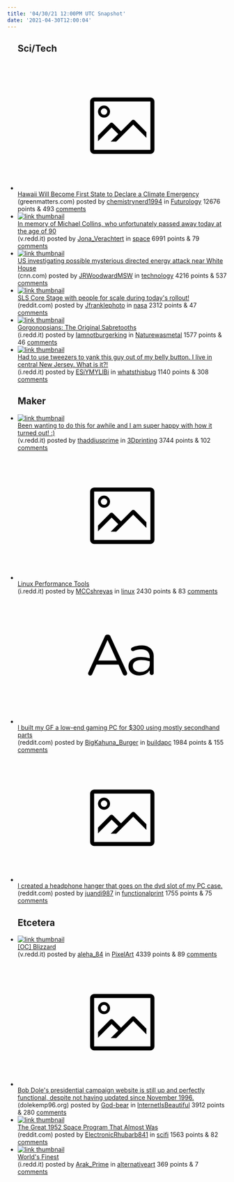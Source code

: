 ```yaml
---
title: '04/30/21 12:00PM UTC Snapshot'
date: '2021-04-30T12:00:04'
---
```

<ul>
<h2>Sci/Tech</h2>

<li><a href='https://www.greenmatters.com/p/hawaii-climate-emergency'><svg version='1.1' viewBox='-34 -14 104 64' preserveAspectRatio='xMidYMid meet' xmlns='http://www.w3.org/2000/svg' xmlns:xlink='http://www.w3.org/1999/xlink'>
    <title>link thumbnail</title>
    <path d='M32,4H4A2,2,0,0,0,2,6V30a2,2,0,0,0,2,2H32a2,2,0,0,0,2-2V6A2,2,0,0,0,32,4ZM4,30V6H32V30Z'></path>
    <path d='M8.92,14a3,3,0,1,0-3-3A3,3,0,0,0,8.92,14Zm0-4.6A1.6,1.6,0,1,1,7.33,11,1.6,1.6,0,0,1,8.92,9.41Z'></path>
    <path d='M22.78,15.37l-5.4,5.4-4-4a1,1,0,0,0-1.41,0L5.92,22.9v2.83l6.79-6.79L16,22.18l-3.75,3.75H15l8.45-8.45L30,24V21.18l-5.81-5.81A1,1,0,0,0,22.78,15.37Z'></path>
    </svg></a><div><div class='linkTitle'><a href='https://www.greenmatters.com/p/hawaii-climate-emergency'>Hawaii Will Become First State to Declare a Climate Emergency</a></div>(greenmatters.com) posted by <a href='https://www.reddit.com/user/chemistrynerd1994'>chemistrynerd1994</a> in <a href='https://www.reddit.com/r/Futurology'>Futurology</a> 12676 points & 493 <a href='https://www.reddit.com/r/Futurology/comments/n1ksg9/hawaii_will_become_first_state_to_declare_a/'>comments</a></div></li>

<li><a href='https://v.redd.it/hvvo1nnmd6w61'><img src='https://b.thumbs.redditmedia.com/FvWP0OObnIvL2QbXV9CGUZzzMIYv8iZnc5wM8ji-oGE.jpg' alt='link thumbnail'></a><div><div class='linkTitle'><a href='https://v.redd.it/hvvo1nnmd6w61'>In memory of Michael Collins, who unfortunately passed away today at the age of 90</a></div>(v.redd.it) posted by <a href='https://www.reddit.com/user/Jona_Verachtert'>Jona_Verachtert</a> in <a href='https://www.reddit.com/r/space'>space</a> 6991 points & 79 <a href='https://www.reddit.com/r/space/comments/n1dwjn/in_memory_of_michael_collins_who_unfortunately/'>comments</a></div></li>

<li><a href='https://www.cnn.com/2021/04/29/politics/us-investigating-mysterious-directed-energy-attack-white-house/index.html'><img src='https://b.thumbs.redditmedia.com/C4PPpcnCknaXCVQjMlcaMMPo0zh3ygzeD5l1ehEkDYA.jpg' alt='link thumbnail'></a><div><div class='linkTitle'><a href='https://www.cnn.com/2021/04/29/politics/us-investigating-mysterious-directed-energy-attack-white-house/index.html'>US investigating possible mysterious directed energy attack near White House</a></div>(cnn.com) posted by <a href='https://www.reddit.com/user/JRWoodwardMSW'>JRWoodwardMSW</a> in <a href='https://www.reddit.com/r/technology'>technology</a> 4216 points & 537 <a href='https://www.reddit.com/r/technology/comments/n15znr/us_investigating_possible_mysterious_directed/'>comments</a></div></li>

<li><a href='https://www.reddit.com/gallery/n1bcap'><img src='https://b.thumbs.redditmedia.com/s9RmhV-QUDkdW4KA6c46EkETpOXORfhlUClsrbj9-hc.jpg' alt='link thumbnail'></a><div><div class='linkTitle'><a href='https://www.reddit.com/gallery/n1bcap'>SLS Core Stage with people for scale during today's rollout!</a></div>(reddit.com) posted by <a href='https://www.reddit.com/user/Jfranklephoto'>Jfranklephoto</a> in <a href='https://www.reddit.com/r/nasa'>nasa</a> 2312 points & 47 <a href='https://www.reddit.com/r/nasa/comments/n1bcap/sls_core_stage_with_people_for_scale_during/'>comments</a></div></li>

<li><a href='https://i.redd.it/d4o43t7c94w61.jpg'><img src='https://b.thumbs.redditmedia.com/waMm4glDKbSwKo4c6DA3O56hBkrZPXpI7QJCpMoSv9I.jpg' alt='link thumbnail'></a><div><div class='linkTitle'><a href='https://i.redd.it/d4o43t7c94w61.jpg'>Gorgonopsians: The Original Sabretooths</a></div>(i.redd.it) posted by <a href='https://www.reddit.com/user/Iamnotburgerking'>Iamnotburgerking</a> in <a href='https://www.reddit.com/r/Naturewasmetal'>Naturewasmetal</a> 1577 points & 46 <a href='https://www.reddit.com/r/Naturewasmetal/comments/n14mkj/gorgonopsians_the_original_sabretooths/'>comments</a></div></li>

<li><a href='https://i.redd.it/s573hnygr6w61.jpg'><img src='https://b.thumbs.redditmedia.com/V3v3jn4yY_GNVv2f4nvr2epVmKGrSReeK17RwuIyUuU.jpg' alt='link thumbnail'></a><div><div class='linkTitle'><a href='https://i.redd.it/s573hnygr6w61.jpg'>Had to use tweezers to yank this guy out of my belly button. I live in central New Jersey. What is it?!</a></div>(i.redd.it) posted by <a href='https://www.reddit.com/user/ESiYMYLlBi'>ESiYMYLlBi</a> in <a href='https://www.reddit.com/r/whatsthisbug'>whatsthisbug</a> 1140 points & 308 <a href='https://www.reddit.com/r/whatsthisbug/comments/n1fl5b/had_to_use_tweezers_to_yank_this_guy_out_of_my/'>comments</a></div></li>

<h2>Maker</h2>

<li><a href='https://v.redd.it/r55cp8wvt6w61'><img src='https://a.thumbs.redditmedia.com/EVYlB_VwekkSvg9nRiZ5oMf9xu3LUZV0HrSvKAkIY90.jpg' alt='link thumbnail'></a><div><div class='linkTitle'><a href='https://v.redd.it/r55cp8wvt6w61'>Been wanting to do this for awhile and I am super happy with how it turned out! :)</a></div>(v.redd.it) posted by <a href='https://www.reddit.com/user/thaddiusprime'>thaddiusprime</a> in <a href='https://www.reddit.com/r/3Dprinting'>3Dprinting</a> 3744 points & 102 <a href='https://www.reddit.com/r/3Dprinting/comments/n1fuio/been_wanting_to_do_this_for_awhile_and_i_am_super/'>comments</a></div></li>

<li><a href='https://i.redd.it/lqqdjpphc4w61.png'><svg version='1.1' viewBox='-34 -14 104 64' preserveAspectRatio='xMidYMid meet' xmlns='http://www.w3.org/2000/svg' xmlns:xlink='http://www.w3.org/1999/xlink'>
    <title>link thumbnail</title>
    <path d='M32,4H4A2,2,0,0,0,2,6V30a2,2,0,0,0,2,2H32a2,2,0,0,0,2-2V6A2,2,0,0,0,32,4ZM4,30V6H32V30Z'></path>
    <path d='M8.92,14a3,3,0,1,0-3-3A3,3,0,0,0,8.92,14Zm0-4.6A1.6,1.6,0,1,1,7.33,11,1.6,1.6,0,0,1,8.92,9.41Z'></path>
    <path d='M22.78,15.37l-5.4,5.4-4-4a1,1,0,0,0-1.41,0L5.92,22.9v2.83l6.79-6.79L16,22.18l-3.75,3.75H15l8.45-8.45L30,24V21.18l-5.81-5.81A1,1,0,0,0,22.78,15.37Z'></path>
    </svg></a><div><div class='linkTitle'><a href='https://i.redd.it/lqqdjpphc4w61.png'>Linux Performance Tools</a></div>(i.redd.it) posted by <a href='https://www.reddit.com/user/MCCshreyas'>MCCshreyas</a> in <a href='https://www.reddit.com/r/linux'>linux</a> 2430 points & 83 <a href='https://www.reddit.com/r/linux/comments/n1501j/linux_performance_tools/'>comments</a></div></li>

<li><a href='https://www.reddit.com/r/buildapc/comments/n1ip2m/i_built_my_gf_a_lowend_gaming_pc_for_300_using/'><svg version='1.1' viewBox='-34 -12 104 64' preserveAspectRatio='xMidYMid slice' xmlns='http://www.w3.org/2000/svg' xmlns:xlink='http://www.w3.org/1999/xlink'>
    <title>text link thumbnail</title>
    <path d='M12.19,8.84a1.45,1.45,0,0,0-1.4-1h-.12a1.46,1.46,0,0,0-1.42,1L1.14,26.56a1.29,1.29,0,0,0-.14.59,1,1,0,0,0,1,1,1.12,1.12,0,0,0,1.08-.77l2.08-4.65h11l2.08,4.59a1.24,1.24,0,0,0,1.12.83,1.08,1.08,0,0,0,1.08-1.08,1.64,1.64,0,0,0-.14-.57ZM6.08,20.71l4.59-10.22,4.6,10.22Z'>
    </path>
    <path d='M32.24,14.78A6.35,6.35,0,0,0,27.6,13.2a11.36,11.36,0,0,0-4.7,1,1,1,0,0,0-.58.89,1,1,0,0,0,.94.92,1.23,1.23,0,0,0,.39-.08,8.87,8.87,0,0,1,3.72-.81c2.7,0,4.28,1.33,4.28,3.92v.5a15.29,15.29,0,0,0-4.42-.61c-3.64,0-6.14,1.61-6.14,4.64v.05c0,2.95,2.7,4.48,5.37,4.48a6.29,6.29,0,0,0,5.19-2.48V26.9a1,1,0,0,0,1,1,1,1,0,0,0,1-1.06V19A5.71,5.71,0,0,0,32.24,14.78Zm-.56,7.7c0,2.28-2.17,3.89-4.81,3.89-1.94,0-3.61-1.06-3.61-2.86v-.06c0-1.8,1.5-3,4.2-3a15.2,15.2,0,0,1,4.22.61Z'>
    </path>
    </svg></a><div><div class='linkTitle'><a href='https://www.reddit.com/r/buildapc/comments/n1ip2m/i_built_my_gf_a_lowend_gaming_pc_for_300_using/'>I built my GF a low-end gaming PC for $300 using mostly secondhand parts</a></div>(reddit.com) posted by <a href='https://www.reddit.com/user/BigKahuna_Burger'>BigKahuna_Burger</a> in <a href='https://www.reddit.com/r/buildapc'>buildapc</a> 1984 points & 155 <a href='https://www.reddit.com/r/buildapc/comments/n1ip2m/i_built_my_gf_a_lowend_gaming_pc_for_300_using/'>comments</a></div></li>

<li><a href='https://www.reddit.com/gallery/n14707'><svg version='1.1' viewBox='-34 -14 104 64' preserveAspectRatio='xMidYMid meet' xmlns='http://www.w3.org/2000/svg' xmlns:xlink='http://www.w3.org/1999/xlink'>
    <title>link thumbnail</title>
    <path d='M32,4H4A2,2,0,0,0,2,6V30a2,2,0,0,0,2,2H32a2,2,0,0,0,2-2V6A2,2,0,0,0,32,4ZM4,30V6H32V30Z'></path>
    <path d='M8.92,14a3,3,0,1,0-3-3A3,3,0,0,0,8.92,14Zm0-4.6A1.6,1.6,0,1,1,7.33,11,1.6,1.6,0,0,1,8.92,9.41Z'></path>
    <path d='M22.78,15.37l-5.4,5.4-4-4a1,1,0,0,0-1.41,0L5.92,22.9v2.83l6.79-6.79L16,22.18l-3.75,3.75H15l8.45-8.45L30,24V21.18l-5.81-5.81A1,1,0,0,0,22.78,15.37Z'></path>
    </svg></a><div><div class='linkTitle'><a href='https://www.reddit.com/gallery/n14707'>I created a headphone hanger that goes on the dvd slot of my PC case.</a></div>(reddit.com) posted by <a href='https://www.reddit.com/user/juandi987'>juandi987</a> in <a href='https://www.reddit.com/r/functionalprint'>functionalprint</a> 1755 points & 75 <a href='https://www.reddit.com/r/functionalprint/comments/n14707/i_created_a_headphone_hanger_that_goes_on_the_dvd/'>comments</a></div></li>

<h2>Etcetera</h2>

<li><a href='https://v.redd.it/yxbycui1u4w61'><img src='https://b.thumbs.redditmedia.com/D9j_z3vF9b7ukNPccjejsRIR6UC7icXusWuLO7uL6fk.jpg' alt='link thumbnail'></a><div><div class='linkTitle'><a href='https://v.redd.it/yxbycui1u4w61'>[OC] Blizzard</a></div>(v.redd.it) posted by <a href='https://www.reddit.com/user/aleha_84'>aleha_84</a> in <a href='https://www.reddit.com/r/PixelArt'>PixelArt</a> 4339 points & 89 <a href='https://www.reddit.com/r/PixelArt/comments/n1733k/oc_blizzard/'>comments</a></div></li>

<li><a href='http://www.dolekemp96.org/main.htm'><svg version='1.1' viewBox='-34 -14 104 64' preserveAspectRatio='xMidYMid meet' xmlns='http://www.w3.org/2000/svg' xmlns:xlink='http://www.w3.org/1999/xlink'>
    <title>link thumbnail</title>
    <path d='M32,4H4A2,2,0,0,0,2,6V30a2,2,0,0,0,2,2H32a2,2,0,0,0,2-2V6A2,2,0,0,0,32,4ZM4,30V6H32V30Z'></path>
    <path d='M8.92,14a3,3,0,1,0-3-3A3,3,0,0,0,8.92,14Zm0-4.6A1.6,1.6,0,1,1,7.33,11,1.6,1.6,0,0,1,8.92,9.41Z'></path>
    <path d='M22.78,15.37l-5.4,5.4-4-4a1,1,0,0,0-1.41,0L5.92,22.9v2.83l6.79-6.79L16,22.18l-3.75,3.75H15l8.45-8.45L30,24V21.18l-5.81-5.81A1,1,0,0,0,22.78,15.37Z'></path>
    </svg></a><div><div class='linkTitle'><a href='http://www.dolekemp96.org/main.htm'>Bob Dole's presidential campaign website is still up and perfectly functional, despite not having updated since November 1996.</a></div>(dolekemp96.org) posted by <a href='https://www.reddit.com/user/God-bear'>God-bear</a> in <a href='https://www.reddit.com/r/InternetIsBeautiful'>InternetIsBeautiful</a> 3912 points & 280 <a href='https://www.reddit.com/r/InternetIsBeautiful/comments/n1h2fv/bob_doles_presidential_campaign_website_is_still/'>comments</a></div></li>

<li><a href='https://www.reddit.com/gallery/n18r43'><img src='https://b.thumbs.redditmedia.com/xKX915GzbWIKu3Gjhc_midhHwQrjtDuUiFbIiOlsbvw.jpg' alt='link thumbnail'></a><div><div class='linkTitle'><a href='https://www.reddit.com/gallery/n18r43'>The Great 1952 Space Program That Almost Was</a></div>(reddit.com) posted by <a href='https://www.reddit.com/user/ElectronicRhubarb841'>ElectronicRhubarb841</a> in <a href='https://www.reddit.com/r/scifi'>scifi</a> 1563 points & 82 <a href='https://www.reddit.com/r/scifi/comments/n18r43/the_great_1952_space_program_that_almost_was/'>comments</a></div></li>

<li><a href='https://i.redd.it/qtn4ikvzt4w61.jpg'><img src='https://b.thumbs.redditmedia.com/6Q6UPPXNZj4qt6KYlbNMTR2xXj90-khNBimDNRPVMsE.jpg' alt='link thumbnail'></a><div><div class='linkTitle'><a href='https://i.redd.it/qtn4ikvzt4w61.jpg'>World's Finest</a></div>(i.redd.it) posted by <a href='https://www.reddit.com/user/Arak_Prime'>Arak_Prime</a> in <a href='https://www.reddit.com/r/alternativeart'>alternativeart</a> 369 points & 7 <a href='https://www.reddit.com/r/alternativeart/comments/n172rj/worlds_finest/'>comments</a></div></li>

</ul>
